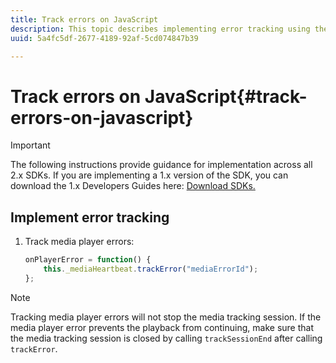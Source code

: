 ```yaml
---
title: Track errors on JavaScript
description: This topic describes implementing error tracking using the Media SDK in browser apps (JS).
uuid: 5a4fc5df-2677-4189-92af-5cd074847b39

---
```


# Track errors on JavaScript{#track-errors-on-javascript}

>[!IMPORTANT]
>
>The following instructions provide guidance for implementation across all 2.x SDKs. If you are implementing a 1.x version of the SDK, you can download the 1.x Developers Guides here: [Download SDKs.](/help/sdk-implement/download-sdks.md)

## Implement error tracking

1. Track media player errors: 

    ```js
    onPlayerError = function() { 
        this._mediaHeartbeat.trackError("mediaErrorId"); 
    };
    ```

>[!NOTE]
>
>Tracking media player errors will not stop the media tracking session. If the media player error prevents the playback from continuing, make sure that the media tracking session is closed by calling `trackSessionEnd` after calling `trackError`.

